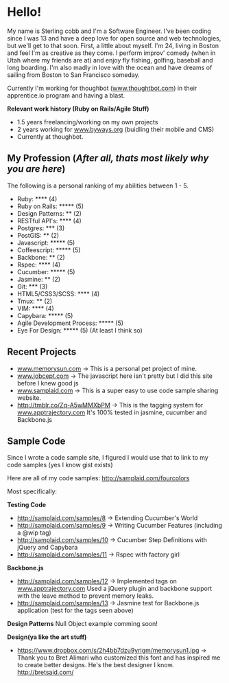 # Hello!

My name is Sterling cobb and I'm a Software Engineer. I've been coding since I was 13 and have a deep love for open source and web technologies, but we'll get to that soon. First, a little about myself. I'm 24, living in Boston and feel I'm as creative as they come. I perform improv' comedy (when in Utah where my friends are at) and enjoy fly fishing, golfing, baseball and long boarding. I'm also madly in love with the ocean and have dreams of sailing from Boston to San Francisco someday.

Currently I'm working for thoughbot (www.thoughtbot.com) in their apprentice.io program and having a blast.

**Relevant work history (Ruby on Rails/Agile Stuff)**

* 1.5 years freelancing/working on my own projects
* 2 years working for www.byways.org (buidling their mobile and CMS)
* Currently at thoughbot.

## My Profession (*After all, thats most likely why you are here*)
The following is a personal ranking of my abilities between 1 - 5. 

* Ruby: **** (4)
* Ruby on Rails: ***** (5)
* Design Patterns: ** (2)
* RESTful API's: **** (4)
* Postgres: *** (3)
* PostGIS: ** (2)
* Javascript: ***** (5)
* Coffeescript: ***** (5)
* Backbone: ** (2)
* Rspec: **** (4)
* Cucumber: ***** (5)
* Jasmine: ** (2)
* Git: *** (3)
* HTML5/CSS3/SCSS: **** (4)
* Tmux: ** (2)
* VIM: **** (4)
* Capybara: ***** (5)
* Agile Development Process: ***** (5)
* Eye For Design: ***** (5) (At least I think so)

## Recent Projects
* www.memorysun.com -> This is a personal pet project of mine.
* www.jobcept.com -> The javascript here isn't pretty but I did this site before I knew good js
* www.samplaid.com -> This is a super easy to use code sample sharing website.
* http://tmblr.co/Zq-A5wMMXbPM -> This is the tagging system for www.apptrajectory.com It's 100% tested in jasmine, cucumber and Backbone.js

## Sample Code
Since I wrote a code sample site, I figured I would use that to link to my code samples (yes I know gist exists)

Here are all of my code samples: 
http://samplaid.com/fourcolors

Most specifically:

**Testing Code**
* http://samplaid.com/samples/8 -> Extending Cucumber's World
* http://samplaid.com/samples/9 -> Writing Cucumber Features (including a @wip tag)
* http://samplaid.com/samples/10 -> Cucumber Step Definitions with jQuery and Capybara
* http://samplaid.com/samples/11 -> Rspec with factory girl

**Backbone.js**
* http://samplaid.com/samples/12 -> Implemented tags on www.apptrajectory.com Used a jQuery plugin and backbone support with the leave method to prevent memory leaks.
* http://samplaid.com/samples/13 -> Jasmine test for Backbone.js application (test for the tags seen above)

**Design Patterns**
Null Object example comming soon!

**Design(ya like the art stuff)**
* https://www.dropbox.com/s/2h4bb7dzu9yrigm/memorysun1.jpg -> Thank you to Bret Alimari who customized this font and has inspired me to create better designs. He's the best designer I know. http://bretsaid.com/